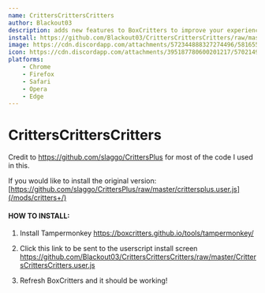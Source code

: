```yaml
---
name: CrittersCrittersCritters
author:	Blackout03
description: adds new features to BoxCritters to improve your experience!
install: https://github.com/Blackout03/CrittersCrittersCritters/raw/master/CrittersCrittersCritters.user.js
image: https://cdn.discordapp.com/attachments/572344888327274496/581655977770876934/unknown.png
icon: https://cdn.discordapp.com/attachments/395187780600201217/570214992100720640/CustomBeaverTwitter.png
platforms:
    - Chrome
    - Firefox
    - Safari
    - Opera
    - Edge
---
```

# CrittersCrittersCritters
Credit to https://github.com/slaggo/CrittersPlus for most of the code I used in this.

If you would like to install the original version: [https://github.com/slaggo/CrittersPlus/raw/master/crittersplus.user.js](/mods/critters+/)



#### HOW TO INSTALL:
1) Install Tampermonkey 
<https://boxcritters.github.io/tools/tampermonkey/>


2) Click this link to be sent to the userscript install screen
<https://github.com/Blackout03/CrittersCrittersCritters/raw/master/CrittersCrittersCritters.user.js>


3) Refresh BoxCritters and it should be working!
